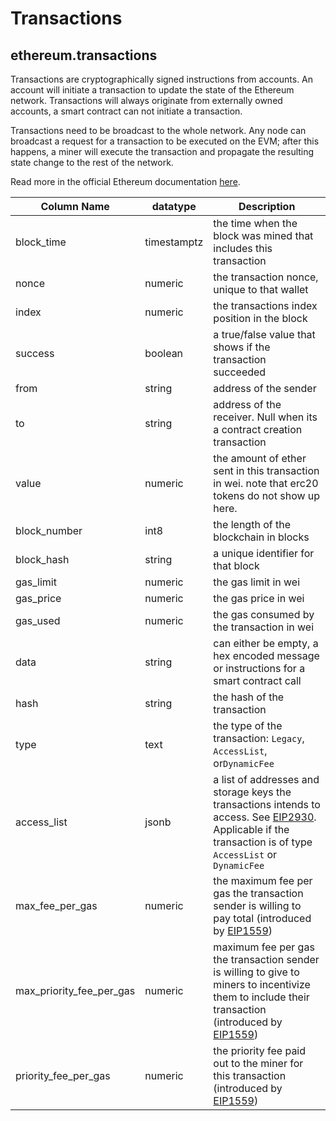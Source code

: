 # Transactions

## ethereum.transactions

Transactions are cryptographically signed instructions from accounts. An account will initiate a transaction to update the state of the Ethereum network. Transactions will always originate from externally owned accounts, a smart contract can not initiate a transaction.

Transactions need to be broadcast to the whole network. Any node can broadcast a request for a transaction to be executed on the EVM; after this happens, a miner will execute the transaction and propagate the resulting state change to the rest of the network.

Read more in the official Ethereum documentation [here](https://ethereum.org/en/developers/docs/transactions).

| **Column Name**              | **datatype** | **Description**                                                                                                                                                                                        |
| ---------------------------- | ------------ | ------------------------------------------------------------------------------------------------------------------------------------------------------------------------------------------------------ |
| block\_time                  | timestamptz  | the time when the block was mined that includes this transaction                                                                                                                                       |
| nonce                        | numeric      | the transaction nonce, unique to that wallet                                                                                                                                                           |
| index                        | numeric      | the transactions index position in the block                                                                                                                                                           |
| success                      | boolean      | a true/false value that shows if the transaction succeeded                                                                                                                                             |
| from                         | string       | address of the sender                                                                                                                                                                                  |
| to                           | string       | address of the receiver. Null when its a contract creation transaction                                                                                                                                 |
| value                        | numeric      | the amount of ether sent in this transaction in wei. note that erc20 tokens do not show up here.                                                                                                       |
| block\_number                | int8         | the length of the blockchain in blocks                                                                                                                                                                 |
| block\_hash                  | string       | a unique identifier for that block                                                                                                                                                                     |
| gas\_limit                   | numeric      | the gas limit in wei                                                                                                                                                                                   |
| gas\_price                   | numeric      | the gas price in wei                                                                                                                                                                                   |
| gas\_used                    | numeric      | the gas consumed by the transaction in wei                                                                                                                                                             |
| data                         | string       | can either be empty, a hex encoded message or instructions for a smart contract call                                                                                                                   |
| hash                         | string       | the hash of the transaction                                                                                                                                                                            |
| type                         | text         | the type of the transaction: `Legacy`, `AccessList`, or`DynamicFee`                                                                                                                                    |
| access\_list                 | jsonb        | a list of addresses and storage keys the transactions intends to access. See [EIP2930](https://eips.ethereum.org/EIPS/eip-2930). Applicable if the transaction is of type `AccessList` or `DynamicFee` |
| max\_fee\_per\_gas           | numeric      | the maximum fee per gas the transaction sender is willing to pay total (introduced by [EIP1559](https://eips.ethereum.org/EIPS/eip-1559))                                                              |
| max\_priority\_fee\_per\_gas | numeric      | maximum fee per gas the transaction sender is willing to give to miners to incentivize them to include their transaction (introduced by [EIP1559](https://eips.ethereum.org/EIPS/eip-1559))            |
| priority\_fee\_per\_gas      | numeric      | the priority fee paid out to the miner for this transaction (introduced by [EIP1559](https://eips.ethereum.org/EIPS/eip-1559))                                                                         |
